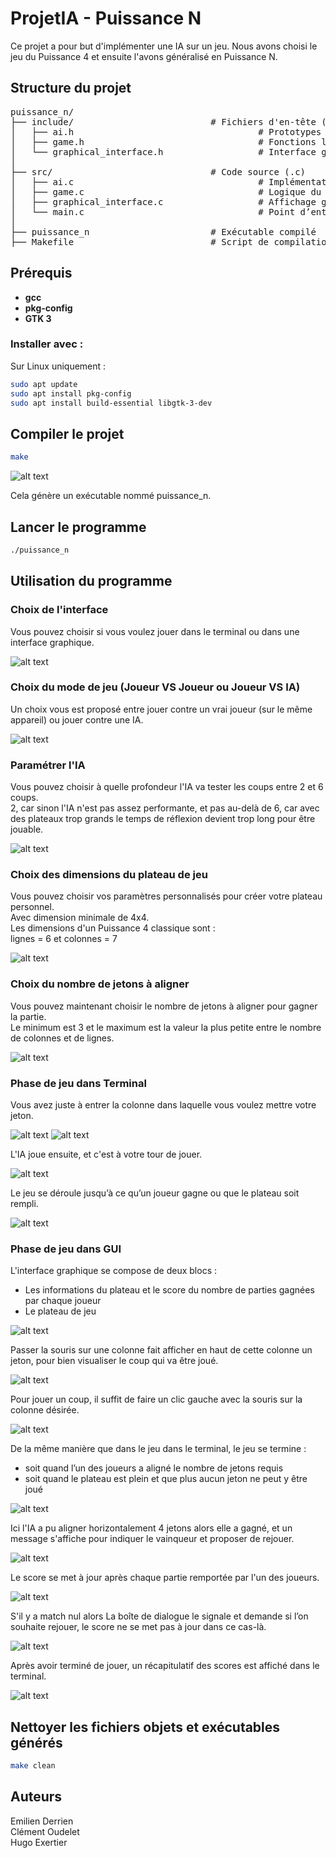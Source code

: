 # ProjetIA - Puissance N

Ce projet a pour but d'implémenter une IA sur un jeu.
Nous avons choisi le jeu du Puissance 4 et ensuite l'avons généralisé en Puissance N.

## Structure du projet
<pre markdown>
puissance_n/  
├── include/                          # Fichiers d'en-tête (.h)  
│   ├── ai.h                                   # Prototypes de l'IA (Minimax)  
│   ├── game.h                                 # Fonctions liées au plateau de jeu  
│   └── graphical_interface.h                  # Interface graphique (GTK)  
│  
├── src/                              # Code source (.c)  
│   ├── ai.c                                   # Implémentation de l'IA  
│   ├── game.c                                 # Logique du jeu (init, coup, victoire)  
│   ├── graphical_interface.c                  # Affichage graphique, GTK, animation  
│   └── main.c                                 # Point d’entrée (menu terminal ou graphique)  
│  
├── puissance_n                       # Exécutable compilé  
├── Makefile                          # Script de compilation  
</pre>
  
## Prérequis
  
- **gcc**  
- **pkg-config**  
- **GTK 3**  
  
### Installer avec :

Sur Linux uniquement :
```bash
sudo apt update
sudo apt install pkg-config
sudo apt install build-essential libgtk-3-dev
```

## Compiler le projet 
  
```bash
make
```  

![alt text](img/image-1.png)

Cela génère un exécutable nommé puissance_n.


## Lancer le programme
  
```bash
./puissance_n
``` 

## Utilisation du programme

### Choix de l'interface
Vous pouvez choisir si vous voulez jouer dans le terminal ou dans une interface graphique.

![alt text](img/image-3.png)

### Choix du mode de jeu (Joueur VS Joueur ou Joueur VS IA)
Un choix vous est proposé entre jouer contre un vrai joueur (sur le même appareil) ou jouer contre une IA.  

![alt text](img/image-6.png)

### Paramétrer l'IA
Vous pouvez choisir à quelle profondeur l'IA va tester les coups entre 2 et 6 coups.  
2, car sinon l'IA n'est pas assez performante, et pas au-delà de 6, car avec des plateaux trop grands le temps de réflexion devient trop long pour être jouable.

![alt text](img/image-7.png)

### Choix des dimensions du plateau de jeu
Vous pouvez choisir vos paramètres personnalisés pour créer votre plateau personnel.  
Avec dimension minimale de 4x4.  
Les dimensions d'un Puissance 4 classique sont :  
lignes = 6 et colonnes = 7

![alt text](img/image-4.png)

### Choix du nombre de jetons à aligner
Vous pouvez maintenant choisir le nombre de jetons à aligner pour gagner la partie.  
Le minimum est 3 et le maximum est la valeur la plus petite entre le nombre de colonnes et de lignes.

![alt text](img/image-5.png)

### Phase de jeu dans Terminal
Vous avez juste à entrer la colonne dans laquelle vous voulez mettre votre jeton.

![alt text](img/image-9.png)
![alt text](img/image-10.png)

L'IA joue ensuite, et c'est à votre tour de jouer.

![alt text](img/image-11.png)

Le jeu se déroule jusqu’à ce qu’un joueur gagne ou que le plateau soit rempli.

![alt text](img/image-12.png)

### Phase de jeu dans GUI

L'interface graphique se compose de deux blocs :
- Les informations du plateau et le score du nombre de parties gagnées par chaque joueur
- Le plateau de jeu 

![alt text](img/image-13.png)

Passer la souris sur une colonne fait afficher en haut de cette colonne un jeton, pour bien visualiser le coup qui va être joué.

![alt text](img/image-14.png)


Pour jouer un coup, il suffit de faire un clic gauche avec la souris sur la colonne désirée.

![alt text](img/image-15.png)

De la même manière que dans le jeu dans le terminal, le jeu se termine :
-   soit quand l’un des joueurs a aligné le nombre de jetons requis
-   soit quand le plateau est plein et que plus aucun jeton ne peut y être joué

![alt text](img/image-16.png)

Ici l'IA a pu aligner horizontalement 4 jetons alors elle a gagné, et un message s'affiche pour indiquer le vainqueur et proposer de rejouer.

![alt text](img/image-17.png)

Le score se met à jour après chaque partie remportée par l'un des joueurs.

![alt text](img/image-18.png)

S'il y a match nul alors La boîte de dialogue le signale et demande si l’on souhaite rejouer, le score ne se met pas à jour dans ce cas-là.

![alt text](img/image-19.png)

Après avoir terminé de jouer, un récapitulatif des scores est affiché dans le terminal.

![alt text](img/image-20.png)








## Nettoyer les fichiers objets et exécutables générés 
  
```bash
make clean
``` 

## Auteurs
  
Emilien Derrien  
Clément Oudelet  
Hugo Exertier  
  

